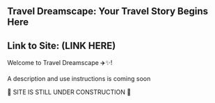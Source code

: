 ## Travel Dreamscape: Your Travel Story Begins Here
## Link to Site: (LINK HERE)


Welcome to Travel Dreamscape ✈️✨!

A description and use instructions is coming soon

🚧 SITE IS STILL UNDER CONSTRUCTION 🚧